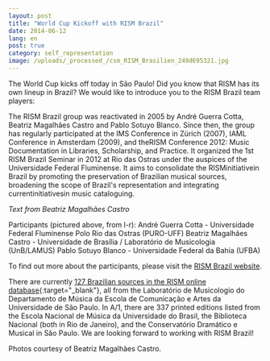 ```yaml
---
layout: post
title: "World Cup Kickoff with RISM Brazil"
date: 2014-06-12
lang: en
post: true
category: self_representation
image: /uploads/_processed_/csm_RISM_Brasilien_249d695321.jpg
---
```



The World Cup kicks off today in São Paulo! Did you know that RISM has its own lineup in Brazil? We would like to introduce you to the RISM Brazil team players:

The RISM Brazil group was reactivated in 2005 by André Guerra Cotta, Beatriz Magalhães Castro and Pablo Sotuyo Blanco. Since then, the group has regularly participated at the IMS Conference in Zürich (2007), IAML Conference in Amsterdam (2009), and theRISM Conference 2012: Music Documentation in Libraries, Scholarship, and Practice. It organized the 1st RISM Brazil Seminar in 2012 at Rio das Ostras under the auspices of the Universidade Federal Fluminense. It aims to consolidate the RISMinitiativein Brazil by promoting the preservation of Brazilian musical sources, broadening the scope of Brazil's representation and integrating currentinitiativesin music cataloguing.

_Text from Beatriz Magalhães Castro_

Participants (pictured above, from l-r):
André Guerra Cotta - Universidade Federal Fluminense Polo Rio das Ostras (PURO-UFF)
Beatriz Magalhães Castro - Universidade de Brasília / Laboratório de Musicologia (UnB/LAMUS)
Pablo Sotuyo Blanco - Universidade Federal da Bahia (UFBA)

To find out more about the participants, please visit the [RISM Brazil website](/workgroups/brazil-universities-of-bahia-brasilia-campinas-minas-gerais/contributors.html).

There are currently [127 Brazilian sources in the RISM online database](https://opac.rism.info/search?View=rism&siglum=BR-*){:target="_blank"}, all from the Laboratório de Musicologio do Departamento de Música da Escola de Comunicação e Artes da Universidade de São Paulo. In A/1, there are 337 printed editions listed from the Escola Nacional de Música da Universidade do Brasil, the Biblioteca Nacional (both in Rio de Janeiro), and the Conservatório Dramático e Musical in São Paulo. We are looking forward to working with RISM Brazil!

Photos courtesy of Beatriz Magalhães Castro.